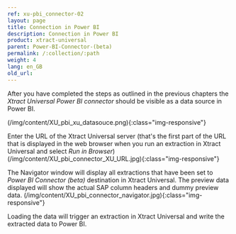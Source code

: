 ```yaml
---
ref: xu-pbi_connector-02
layout: page
title: Connection in Power BI
description: Connection in Power BI
product: xtract-universal
parent: Power-BI-Connector-(beta)
permalink: /:collection/:path
weight: 4
lang: en_GB
old_url: 
---
```


After you have completed the steps as outlined in the previous chapters the *Xtract Universal Power BI connector* should be visible as a data source in Power BI.

(/img/content/XU_pbi_xu_datasouce.png){:class="img-responsive"}

Enter the URL of the Xtract Universal server (that's the first part of the URL that is displayed in the web browser when you run an extraction in Xtract Universal and select *Run in Browser*)  
(/img/content/XU_pbi_connector_XU_URL.jpg){:class="img-responsive"}

The Navigator window will display all extractions that have been set to *Power BI Connector (beta)* destination in Xtract Universal. The preview data displayed will show the actual SAP column headers and dummy preview data.
(/img/content/XU_pbi_connector_navigator.jpg){:class="img-responsive"}

Loading the data will trigger an extraction in Xtract Universal and write the extracted data to Power BI.